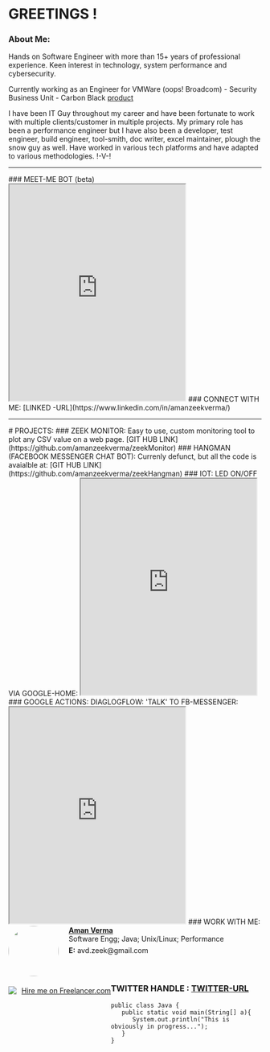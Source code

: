 # GREETINGS !
### About Me:
Hands on Software Engineer with more than 15+ years of professional experience. Keen interest in technology, system performance and cybersecurity.

Currently working as an Engineer for VMWare (oops! Broadcom) - Security Business Unit - Carbon Black <a href="https://www.carbonblack.com/products/edr/">product</a>

I have been IT Guy throughout my career and have been fortunate to work with multiple clients/customer in multiple projects. My primary role has been a performance engineer but I have also been a developer, test engineer, build engineer, tool-smith, doc writer, excel maintainer, plough the snow guy as well. Have worked in various tech platforms and have adapted to various methodologies. !-V-!

<hr>
### MEET-ME BOT (beta)
   <iframe
    allow="microphone;"
    width="350"
    height="430"
    src="https://console.dialogflow.com/api-client/demo/embedded/6f1d5530-c572-4c8a-a0ed-2338b3723ebe">
</iframe>
### CONNECT WITH ME: [LINKED -URL](https://www.linkedin.com/in/amanzeekverma/)
<hr>
# PROJECTS:
### ZEEK MONITOR:
Easy to use, custom monitoring tool to plot any CSV value on a web page.
[GIT HUB LINK](https://github.com/amanzeekverma/zeekMonitor)
### HANGMAN (FACEBOOK MESSENGER CHAT BOT):
Currenly defunct, but all the code is avaialble at:
[GIT HUB LINK](https://github.com/amanzeekverma/zeekHangman)
### IOT: LED ON/OFF VIA GOOGLE-HOME:
<iframe width="350" height="430" src="https://www.instagram.com/p/BPbf-u0AG3s/embed/" frameborder="1"></iframe>
### GOOGLE ACTIONS: DIAGLOGFLOW: 'TALK' TO FB-MESSENGER:
<iframe width="350" height="430" src="https://www.instagram.com/p/BOiQbopgZp7/embed/" frameborder="1"></iframe>
### WORK WITH ME:
<div>
    <a href="https://www.freelancer.com/affiliates/email/16436893/"><img src="https://cdn6.f-cdn.com/ppic/82591344/logo/16436893/profile_logo_16436893.jpg" style="float: left; margin-right: 20px; margin-bottom:10px; width:100px; max-height: 100px; border-radius: 50%;"></a>
    <div style="min-height:40px;">
        <a style="text-decoration: underline; font-weight: bold;" href="https://www.freelancer.com/affiliates/email/16436893/">Aman Verma</a>
        <p style="margin: 0;margin-bottom: 6px; white-space: nowrap;overflow: hidden">Software Engg; Java; Unix/Linux; Performance</p>      
        <p style="margin: 0;"><strong>E:</strong> avd.zeek@gmail.com</p>
    </div>
    <img src="https://www.freelancer.com/static/css/images/landingpage/hireme-widget-builder/fl-bird-icon.png" style="clear:left;float:left;margin: 10px 0;">
    <a href="https://www.freelancer.com/affiliates/email/16436893/" style="display: block;text-decoration: underline;margin: 10px 0 10px 10px;vertical-align: middle;height: 21px;float: left">Hire me on Freelancer.com</a>
    <img src="//t.flnwdgt.com/1px.gif?username=avDZeeK&amp;en=externalHireme&amp;method=img&amp;label=hiremeEmailImpression&amp;ip=96.252.59.246&amp;type=emailSignature" alt="" style="float:left;">
</div>

<br>
<br>

### TWITTER HANDLE : [TWITTER-URL](https://twitter.com/aman_zeek_verma)

```
public class Java {
   public static void main(String[] a){
      System.out.println("This is obviously in progress...");
   }
}
```



